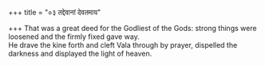+++
title = "०३ तद्देवानां देवतमाय"

+++
That was a great deed for the Godliest of the Gods: strong things were loosened and the firmly fixed gave way.  
     He drave the kine forth and cleft Vala through by prayer, dispelled the darkness and displayed the light of heaven.